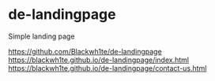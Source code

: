 # de-landingpage
 Simple landing page
 
https://github.com/Blackwh1te/de-landingpage  
https://blackwh1te.github.io/de-landingpage/index.html  
https://blackwh1te.github.io/de-landingpage/contact-us.html  

